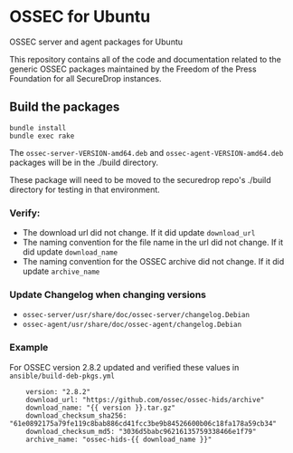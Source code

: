 # OSSEC for Ubuntu
OSSEC server and agent packages for Ubuntu

This repository contains all of the code and documentation related to the generic OSSEC packages maintained by the Freedom of the Press Foundation for all SecureDrop instances.

## Build the packages

```
bundle install
bundle exec rake
```

The `ossec-server-VERSION-amd64.deb` and `ossec-agent-VERSION-amd64.deb` packages will be in the ./build directory.

These package will need to be moved to the securedrop repo's ./build directory for testing in that environment.

### Verify:

* The download url did not change. If it did update `download_url`
* The naming convention for the file name in the url did not change. If it did update `download_name`
* The naming convention for the OSSEC archive did not change. If it did update `archive_name`

### Update Changelog when changing versions

* `ossec-server/usr/share/doc/ossec-server/changelog.Debian`
* `ossec-agent/usr/share/doc/ossec-agent/changelog.Debian`

### Example
For OSSEC version 2.8.2 updated and verified these values in `ansible/build-deb-pkgs.yml`

```
    version: "2.8.2"
    download_url: "https://github.com/ossec/ossec-hids/archive"
    download_name: "{{ version }}.tar.gz"
    download_checksum_sha256: "61e0892175a79fe119c8bab886cd41fcc3be9b84526600b06c18fa178a59cb34"
    download_checksum_md5: "3036d5babc96216135759338466e1f79"
    archive_name: "ossec-hids-{{ download_name }}"
```